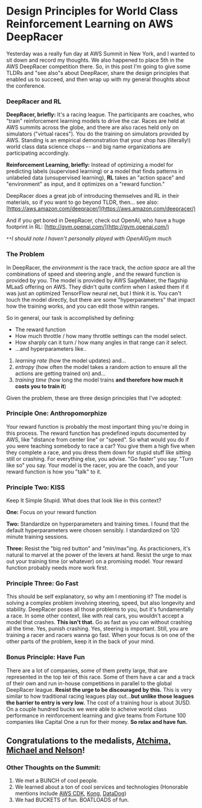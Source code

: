 # Design Principles for World Class Reinforcement Learning on AWS DeepRacer

Yesterday was a really fun day at AWS Summit in New York, and I wanted to sit down and record my thoughts. We also happened to place 5th in the AWS DeepRacer competition there. So, in this post I'm going to give some TLDRs and "see also"s about DeepRacer, share the design principles that enabled us to succeed, and then wrap up with my general thoughts about the conference.

### DeepRacer and RL

**DeepRacer, briefly:** It's a racing league. The participants are coaches, who "train" reinforcement learning models to drive the car. Races are held at AWS summits across the globe, and there are also races held only on simulators ("virtual races"). You do the training on simulators provided by AWS. Standing is an empirical demonstration that your shop has (literally!) world class data science chops -- and big name organizations are participating accordingly.

**Reinforcement Learning, briefly:** Instead of optimizing a model for predicting labels (supervised learning) or a model that finds patterns in unlabeled data (unsupervised learning), **RL** takes an "action space" and "environment" as input, and it optimizes on a "reward function." 

DeepRacer does a great job of introducing themselves and RL in their materials, so if you want to go beyond TLDR, then... see also: [https://aws.amazon.com/deepracer/](https://aws.amazon.com/deepracer/)

And if you get bored in DeepRacer, check out OpenAI, who have a huge footprint in RL: [http://gym.openai.com/](http://gym.openai.com/) 

`**`*I should note I haven't personally played with OpenAIGym much*


### The Problem

In DeepRacer, the *environment* is the race track, the *action space* are all the combinations of speed and steering angle , and the reward function is provided by you. The model is provided by AWS SageMaker, the flagship MLaaS offering on AWS. They didn't quite confirm when I asked them if it was just an optimized TensorFlow neural net, but I think it is. You can't touch the model directly, but there are some "hyperparameters" that impact how the training works, and you can edit those within ranges.

So in general, our task is accomplished by defining:

* The reward function
* How much throttle / how many throttle settings can the model select.
* How sharply can it turn / how many angles in that range can it select.
* ...and hyperparameters like..
1. *learning rate* (how the model updates) and...
2. *entropy* (how often the model takes a random action to ensure all the actions are getting trained on) and...
3. *training time* (how long the model trains **and therefore how much it costs you to train it**)

Given the problem, these are three design principles that I've adopted:

### Principle One: Anthropomorphize

Your reward function is probably the most important thing you're doing in this process. The reward function has predefined inputs documented by AWS, like "distance from center line" or "speed". So what would you do if you were teaching somebody to race a car? You give them a high five when they complete a race, and you dress them down for stupid stuff like sitting still or crashing. For everything else, you advise. "Go faster" you say. "Turn like so" you say. Your model is the racer, you are the coach, and your reward function is how you "talk" to it.

### Principle Two: KISS

Keep It Simple Stupid. What does that look like in this context?

**One:** Focus on your reward function

**Two:** Standardize on hyperparameters and training times. I found that the default hyperparameters were chosen sensibly. I standardized on 120 minute training sessions.

**Three:** Resist the "big red button" and "min/max"ing. As practicioners, it's natural to marvel at the power of the levers at hand. Resist the urge to max out your training time (or whatever) on a promising model. Your reward function probably needs more work first.

### Principle Three: Go Fast

This should be self explanatory, so why am I mentioning it? The model is solving a complex problem involving steering, speed, but also longevity and stability. DeepRacer poses all those problems to you, but it's fundamentally a race. In some other context, like with real cars, you wouldn't accept a model that crashes. **This isn't that.** Go as fast as you can without crashing all the time. Yes, punish crashing. Yes, steering is important. Still, you are training a racer and racers wanna go fast. When your focus is on one of the other parts of the problem, keep it in the back of your mind.

### Bonus Principle: Have Fun

There are a lot of companies, some of them pretty large, that are represented in the top teir of this race. Some of them have a car and a track of their own and run in-house competitions in parallel to the global DeepRacer league. **Resist the urge to be discouraged by this.** This is very similar to how traditional racing leagues play out...**but unlike those leagues the barrier to entry is very low.** The cost of a training hour is about 3USD. On a couple hundred bucks we were able to acheive world class performance in reinforcement learning and give teams from Fortune 100 companies like Capital One a run for their money. **So relax and have fun.**

## Congratulations to the medalists, [Atchima, Michael and Nelson](https://twitter.com/AWSonAir/status/1149442689940819969)!

### Other Thoughts on the Summit:

1. We met a BUNCH of cool people.
2. We learned about a ton of cool services and technologies (Honorable mentions include [AWS CDK](https://aws.amazon.com/cdk), [Kong](https://konghq.com/kong/), [DataDog](https://www.datadoghq.com/))
3. We had BUCKETS of fun. BOATLOADS of fun.